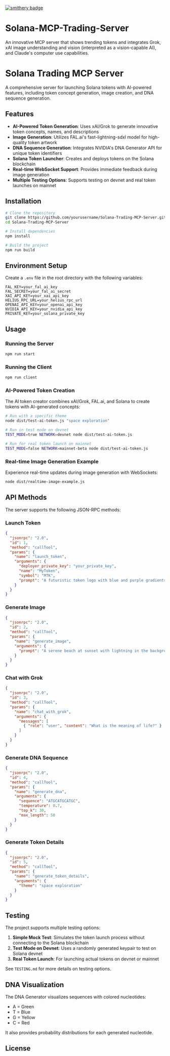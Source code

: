 [![smithery badge](https://smithery.ai/badge/@8bitsats/pump-mcp)](https://smithery.ai/server/@8bitsats/pump-mcp)

# Solana-MCP-Trading-Server
An innovative MCP server that shows trending tokens and integrates Grok, xAI image understanding and vision (interpreted as a vision-capable AI), and Claude's computer use capabilities.

# Solana Trading MCP Server

A comprehensive server for launching Solana tokens with AI-powered features, including token concept generation, image creation, and DNA sequence generation.

## Features

- **AI-Powered Token Generation**: Uses xAI/Grok to generate innovative token concepts, names, and descriptions
- **Image Generation**: Utilizes FAL.ai's fast-lightning-sdxl model for high-quality token artwork
- **DNA Sequence Generation**: Integrates NVIDIA's DNA Generator API for unique token identifiers
- **Solana Token Launcher**: Creates and deploys tokens on the Solana blockchain
- **Real-time WebSocket Support**: Provides immediate feedback during image generation
- **Multiple Testing Options**: Supports testing on devnet and real token launches on mainnet

## Installation

```bash
# Clone the repository
git clone https://github.com/yourusername/Solana-Trading-MCP-Server.git
cd Solana-Trading-MCP-Server

# Install dependencies
npm install

# Build the project
npm run build
```

## Environment Setup

Create a `.env` file in the root directory with the following variables:

```
FAL_KEY=your_fal_ai_key
FAL_SECRET=your_fal_ai_secret
XAI_API_KEY=your_xai_api_key
HELIUS_RPC_URL=your_helius_rpc_url
OPENAI_API_KEY=your_openai_api_key
NVIDIA_API_KEY=your_nvidia_api_key
PRIVATE_KEY=your_solana_private_key
```

## Usage

### Running the Server

```bash
npm run start
```

### Running the Client

```bash
npm run client
```

### AI-Powered Token Creation

The AI token creator combines xAI/Grok, FAL.ai, and Solana to create tokens with AI-generated concepts:

```bash
# Run with a specific theme
node dist/test-ai-token.js "space exploration"

# Run in test mode on devnet
TEST_MODE=true NETWORK=devnet node dist/test-ai-token.js

# Run for real token launch on mainnet
TEST_MODE=false NETWORK=mainnet-beta node dist/test-ai-token.js
```

### Real-time Image Generation Example

Experience real-time updates during image generation with WebSockets:

```bash
node dist/realtime-image-example.js
```

## API Methods

The server supports the following JSON-RPC methods:

### Launch Token

```json
{
  "jsonrpc": "2.0",
  "id": 1,
  "method": "callTool",
  "params": {
    "name": "launch_token",
    "arguments": {
      "deployer_private_key": "your_private_key",
      "name": "MyToken",
      "symbol": "MTK",
      "prompt": "A futuristic token logo with blue and purple gradients"
    }
  }
}
```

### Generate Image

```json
{
  "jsonrpc": "2.0",
  "id": 2,
  "method": "callTool",
  "params": {
    "name": "generate_image",
    "arguments": {
      "prompt": "A serene beach at sunset with lightning in the background"
    }
  }
}
```

### Chat with Grok

```json
{
  "jsonrpc": "2.0",
  "id": 3,
  "method": "callTool",
  "params": {
    "name": "chat_with_grok",
    "arguments": {
      "messages": [
        { "role": "user", "content": "What is the meaning of life?" }
      ]
    }
  }
}
```

### Generate DNA Sequence

```json
{
  "jsonrpc": "2.0",
  "id": 4,
  "method": "callTool",
  "params": {
    "name": "generate_dna",
    "arguments": {
      "sequence": "ATGCATGCATGC",
      "temperature": 0.7,
      "top_k": 30,
      "max_length": 50
    }
  }
}
```

### Generate Token Details

```json
{
  "jsonrpc": "2.0",
  "id": 5,
  "method": "callTool",
  "params": {
    "name": "generate_token_details",
    "arguments": {
      "theme": "space exploration"
    }
  }
}
```

## Testing

The project supports multiple testing options:

1. **Simple Mock Test**: Simulates the token launch process without connecting to the Solana blockchain
2. **Test Mode on Devnet**: Uses a randomly generated keypair to test on Solana devnet
3. **Real Token Launch**: For launching actual tokens on devnet or mainnet

See `TESTING.md` for more details on testing options.

## DNA Visualization

The DNA Generator visualizes sequences with colored nucleotides:
- A = Green
- T = Blue
- G = Yellow
- C = Red

It also provides probability distributions for each generated nucleotide.

## License

